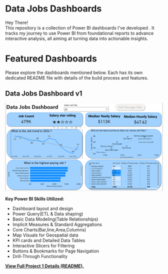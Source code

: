 # Data Jobs Dashboards

Hey There!  
This repository is a collection of Power BI dashboards I've developed . It tracks my journey to use Power BI from foundational reports to advance interactive analysis, all aiming at turning data into actionable insights.

# Featured Dashboards

Please explore the dashboards mentioned below. Each has its own dedicated README file with details of the build process and features.

## Data Jobs Dashboard v1

![Data Jobs Dashboard v1](/Images/dasboard_image1.png)

**Key Power BI Skills Utilized:**

- Dashboard layout and design
- Power Query(ETL & Data shaping)
- Basic Data Modeling(Table Relationships)
- Implicit Measures & Standard Aggregations
- Core Charts(Bar,line,Area,Columns)
- Map Visuals for Geospatial data
- KPI cards and Detailed Data Tables
- Interactive Slicers for Filtering
- Buttons & Bookmarks for Page Navigation
- Drill-Through Functionality

[**View Full Project 1 Details (README).**](/Data_Jobs_v1/README.md)


